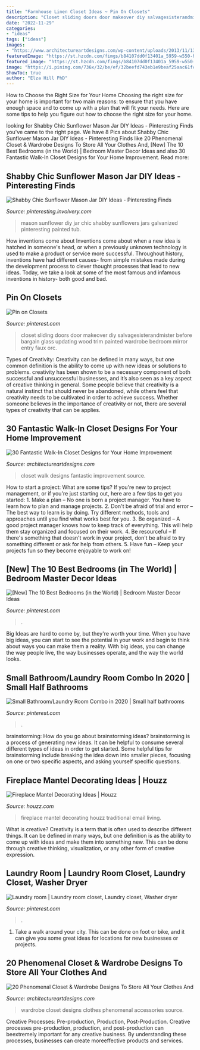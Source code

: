 ```yaml
---
title: "Farmhouse Linen Closet Ideas ~ Pin On Closets"
description: "Closet sliding doors door makeover diy salvagesisterandmister before bargain glass updating wood trim painted wardrobe bedroom mirror entry faux orc"
date: "2022-11-29"
categories:
- "ideas"
tags: ["ideas"]
images:
- "https://www.architectureartdesigns.com/wp-content/uploads/2013/11/1315.jpg"
featuredImage: "https://st.hzcdn.com/fimgs/b84107dd0f13401a_5959-w550-h734-b0-p0--traditional-living-room.jpg"
featured_image: "https://st.hzcdn.com/fimgs/b84107dd0f13401a_5959-w550-h734-b0-p0--traditional-living-room.jpg"
image: "https://i.pinimg.com/736x/32/be/ef/32beefd743eb1e9beaf25aac61fc4a30.jpg"
ShowToc: true
author: "Elza Hill PhD"
---
```



How to Choose the Right Size for Your Home
Choosing the right size for your home is important for two main reasons: to ensure that you have enough space and to come up with a plan that will fit your needs. Here are some tips to help you figure out how to choose the right size for your home.

	

		
looking for Shabby Chic Sunflower Mason Jar DIY Ideas - Pinteresting Finds you've came to the right page. We have 8 Pics about Shabby Chic Sunflower Mason Jar DIY Ideas - Pinteresting Finds like 20 Phenomenal Closet &amp; Wardrobe Designs To Store All Your Clothes And, [New] The 10 Best Bedrooms (in the World) | Bedroom Master Decor Ideas and also 30 Fantastic Walk-In Closet Designs for Your Home Improvement. Read more:
		
    
## Shabby Chic Sunflower Mason Jar DIY Ideas - Pinteresting Finds

<img loading=lazy src="http://pinteresting.involvery.com/wp-content/uploads/sites/15/2016/10/1252_1883327114-1.jpg" onerror="this.onerror=null;this.src='https://tse4.mm.bing.net/th?id=OIP.NxW3_bwmxfJ-dcpv73NjegHaNK&amp;pid=15.1';" alt="Shabby Chic Sunflower Mason Jar DIY Ideas - Pinteresting Finds">

_Source: pinteresting.involvery.com_

>mason sunflower diy jar chic shabby sunflowers jars galvanized pinteresting painted tub. 

	

How inventions come about
Inventions come about when a new idea is hatched in someone's head, or when a previously unknown technology is used to make a product or service more successful. Throughout history, inventions have had different causes- from simple mistakes made during the development process to clever thought processes that lead to new ideas. Today, we take a look at some of the most famous and infamous inventions in history- both good and bad.

    
## Pin On Closets

<img loading=lazy src="https://i.pinimg.com/736x/01/52/94/015294e7d7242e0423e5ad437e0b801d.jpg" onerror="this.onerror=null;this.src='https://tse4.mm.bing.net/th?id=OIP.CasILEeDkBEsVhQSVOkCkwHaJ3&amp;pid=15.1';" alt="Pin on Closets">

_Source: pinterest.com_

>closet sliding doors door makeover diy salvagesisterandmister before bargain glass updating wood trim painted wardrobe bedroom mirror entry faux orc. 

	

Types of Creativity:
Creativity can be defined in many ways, but one common definition is the ability to come up with new ideas or solutions to problems. creativity has been shown to be a necessary component of both successful and unsuccessful businesses, and it’s also seen as a key aspect of creative thinking in general. Some people believe that creativity is a natural instinct that should never be abandoned, while others feel that creativity needs to be cultivated in order to achieve success. Whether someone believes in the importance of creativity or not, there are several types of creativity that can be applies.

    
## 30 Fantastic Walk-In Closet Designs For Your Home Improvement

<img loading=lazy src="https://www.architectureartdesigns.com/wp-content/uploads/2013/11/1315.jpg" onerror="this.onerror=null;this.src='https://tse2.mm.bing.net/th?id=OIP.gn3Sz779Lh5wUCfNpcvRwQAAAA&amp;pid=15.1';" alt="30 Fantastic Walk-In Closet Designs for Your Home Improvement">

_Source: architectureartdesigns.com_

>closet walk designs fantastic improvement source. 

	

How to start a project: What are some tips?
If you're new to project management, or if you're just starting out, here are a few tips to get you started: 1. Make a plan – No one is born a project manager. You have to learn how to plan and manage projects. 2. Don't be afraid of trial and error – The best way to learn is by doing. Try different methods, tools and approaches until you find what works best for you. 3. Be organized – A good project manager knows how to keep track of everything. This will help them stay organized and focused on their work. 4. Be resourceful – If there's something that doesn't work in your project, don't be afraid to try something different or ask for help from others. 5. Have fun – Keep your projects fun so they become enjoyable to work on!

    
## [New] The 10 Best Bedrooms (in The World) | Bedroom Master Decor Ideas

<img loading=lazy src="https://i.pinimg.com/736x/32/be/ef/32beefd743eb1e9beaf25aac61fc4a30.jpg" onerror="this.onerror=null;this.src='https://tse1.mm.bing.net/th?id=OIP.LNNszu5Lr83AtGSs9Jq7zwHaJQ&amp;pid=15.1';" alt="[New] The 10 Best Bedrooms (in the World) | Bedroom Master Decor Ideas">

_Source: pinterest.com_

>. 

	

Big Ideas are hard to come by, but they're worth your time. When you have big ideas, you can start to see the potential in your work and begin to think about ways you can make them a reality. With big ideas, you can change the way people live, the way businesses operate, and the way the world looks.

    
## Small Bathroom/Laundry Room Combo In 2020 | Small Half Bathrooms

<img loading=lazy src="https://i.pinimg.com/736x/b8/11/35/b81135cdb3f390a7b1a0561aba7811fd.jpg" onerror="this.onerror=null;this.src='https://tse4.mm.bing.net/th?id=OIP.BPdgs2ya9imJmeFrVSE3vwHaJ3&amp;pid=15.1';" alt="Small Bathroom/Laundry Room Combo in 2020 | Small half bathrooms">

_Source: pinterest.com_

>. 

	

brainstorming: How do you go about brainstorming ideas?
brainstorming is a process of generating new ideas. It can be helpful to consume several different types of ideas in order to get started. Some helpful tips for brainstorming include breaking the idea down into smaller pieces, focusing on one or two specific aspects, and asking yourself specific questions.

    
## Fireplace Mantel Decorating Ideas | Houzz

<img loading=lazy src="https://st.hzcdn.com/fimgs/b84107dd0f13401a_5959-w550-h734-b0-p0--traditional-living-room.jpg" onerror="this.onerror=null;this.src='https://tse2.mm.bing.net/th?id=OIP.Nqrv03tufqE4P-yT4KBhRgHaJ4&amp;pid=15.1';" alt="Fireplace Mantel Decorating Ideas | Houzz">

_Source: houzz.com_

>fireplace mantel decorating houzz traditional email living. 

	

What is creative?
Creativity is a term that is often used to describe different things. It can be defined in many ways, but one definition is as the ability to come up with ideas and make them into something new. This can be done through creative thinking, visualization, or any other form of creative expression.

    
## Laundry Room | Laundry Room Closet, Laundry Closet, Washer Dryer

<img loading=lazy src="https://i.pinimg.com/736x/ed/bf/38/edbf386426eaa80ee2618c11c620a484.jpg" onerror="this.onerror=null;this.src='https://tse1.mm.bing.net/th?id=OIP.dWHw4Zmt-fUWB8iL6U8v8wHaLq&amp;pid=15.1';" alt="Laundry room | Laundry room closet, Laundry closet, Washer dryer">

_Source: pinterest.com_

>. 

	

1. Take a walk around your city. This can be done on foot or bike, and it can give you some great ideas for locations for new businesses or projects. 

    
## 20 Phenomenal Closet &amp; Wardrobe Designs To Store All Your Clothes And

<img loading=lazy src="https://www.architectureartdesigns.com/wp-content/uploads/2015/04/20-Phenomenal-Closet-Wardrobe-Designs-To-Store-All-Your-Clothes-And-Accessories-In-3-630x841.jpg" onerror="this.onerror=null;this.src='https://tse4.mm.bing.net/th?id=OIP.u8e4CZY7T2qQ9hmxQU908QHaJ4&amp;pid=15.1';" alt="20 Phenomenal Closet &amp; Wardrobe Designs To Store All Your Clothes And">

_Source: architectureartdesigns.com_

>wardrobe closet designs clothes phenomenal accessories source. 

	

Creative Processes: Pre-production, Production, Post-Production.
Creative processes pre-production, production, and post-production can beextremely important for any creative business. By understanding these processes, businesses can create moreeffective products and services.

